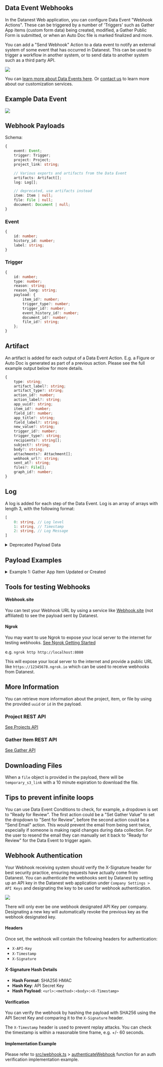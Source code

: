 
## Data Event Webhooks

In the Datanest Web application, you can configure Data Event "Webhook Actions". These can be triggered by a number of 'Triggers' such as Gather App items (custom form data) being created, modified, a Gather Public Form is submitted, or when an Auto Doc file is marked finalized and more.

You can add a "Send Webhook" Action to a data event to notify an external system of some event that has occurred in Datanest. This can be used to trigger a workflow in another system, or to send data to another system such as a third party API.

![](./images/data-event-webhook-configuration.png)

You can [learn more about Data Events here](https://app.datanest.earth/support/4). Or [contact us](https://www.datanest.earth/contact-us) to learn more about our customization services.

## Example Data Event

![](./images/data-event-complex-example.png)

## Webhook Payloads

Schema:
```ts
{ 
    event: Event;
    trigger: Trigger;
    project: Project;
    project_link: string;

    // Various exports and artifacts from the Data Event
    artifacts: Artifact[];
    log: Log[];

    // deprecated, use artifacts instead
    item: Item | null;
    file: File | null;
    document: Document | null;
}
```

### Event
```ts
{
    id: number;
    history_id: number;
    label: string;
}
```

### Trigger
```ts
{
    id: number;
    type: number;
    reason: string;
    reason_long: string;
    payload: {
        item_id?: number;
        trigger_type?: number;
        trigger_id?: number;
        event_history_id?: number;
        document_id?: number;
        file_id?: string;
    };
}
```

## Artifact
An artifact is added for each output of a Data Event Action.
E.g. a Figure or Auto Doc is generated as part of a previous action.
Please see the full example output below for more details.
```ts
{
    type: string;
    artifact_label?: string;
    artifact_type?: string;
    action_id?: number;
    action_label?: string;
    app_uuid?: string;
    item_id?: number;
    field_id?: number;
    app_title?: string;
    field_label?: string;
    new_value?: string;
    trigger_id?: number;
    trigger_type?: string;
    recipients?: string[];
    subject?: string;
    body?: string;
    attachments?: Attachment[];
    webhook_url?: string;
    sent_at?: string;
    files?: File[];
    graph_id?: number;
}
```

## Log
A log is added for each step of the Data Event.
Log is an array of arrays with length 3, with the following format:
```ts
[
    0: string, // Log level 
    1: string, // Timestamp
    2: string, // Log Message
]
```

<details>
<summary>Deprecated Payload Data</summary>

### File (Legacy)
```ts
{
    id: string;
    display_name: string;
    path: string;
    size_mb: number;
    link: string;
    temporary_s3_link?: string;
}
```

### Document (Legacy)
```ts
{
    id: number;
    type: number;
    status: number;
    has_been_exported: boolean;
    name: string;
    link: string;
}
```
</details>

## Payload Examples

<details>
<summary>Example 1: Gather App Item Updated or Created</summary>

```json
{
    "event": {
        "id": 5420,
        "history_id": 2622,
        "label": "test"
    },
    "trigger": {
        "id": 5680,
        "type": 2,
        "reason": "App Item Updated",
        "reason_long": "App Item Updated by Brandon De Rose",
        "payload": {
            "item_id": 1337157,
            "trigger_type": 2,
            "trigger_id": 5680,
            "triggered_by_user_id": "5a1359c1-6a87-4862-a613-67ec4d3a2955",
            "event_history_id": 2622
        }
    },
    "project": {
        "uuid": "abfe47e9-741c-4a63-b44c-6347dcbdbe16",
        "project_number": "0101010101010101001",
        "project_name": "STRESS TEST PROJECT",
        "project_client": "TESTING",
        "project_type": 1,
        "project_manager_uuid": "e38b7dcf-8443-47ab-95c8-40db6762d5ae",
        "workflow_id": null,
        "archived": false,
        "is_confidential": false,
        "is_confirmed": true,
        "latitude": -43.5594505,
        "longitude": 172.6868801,
        "storage_needs_calc": true,
        "storage_usage_mb": 0,
        "has_soil_upload": false,
        "has_water_upload": false,
        "has_leachate_upload": false,
        "has_soilgas_upload": false,
        "has_sediment_upload": false,
        "has_xrf_data": false,
        "has_chemical_misalignment": false,
        "has_sample_merging_misalignment": false,
        "has_matrice_misalignment": false,
        "has_unit_misalignment": false,
        "has_rpd_misalignment": false,
        "has_spatial_misalignment": false,
        "is_gather_non_spatial_view": false,
        "is_legacy_gather_table": true,
        "project_address": "15\/24 Broad Street, Woolston, Christchurch, New Zealand",
        "google_place_id": "EjwxNS8yNCBCcm9hZCBTdHJlZXQsIFdvb2xzdG9uLCBDaHJpc3RjaHVyY2ggODAyMywgTmV3IFplYWxhbmQiOBo2CjASLgoUChIJF8YrK3wnMm0RTE0r_2qTXd0QGCoUChIJAxQoK3wnMm0RH5cYn4ue4-kSAjE1",
        "address_street": "24 Broad Street",
        "address_locality": "Broad Street",
        "address_city": "Woolston",
        "address_state": "Canterbury",
        "address_country": "NZ",
        "address_postcode": "8023",
        "measurement_type": "metre",
        "timezone": "UTC",
        "enviro_processed_at": null,
        "updated_at": "2024-07-24T04:25:34.000000Z",
        "created_at": "2024-06-18T22:28:41.000000Z"
    },
    "workflow": null,
    "project_link": "http:\/\/datanest.localhost:8080\/open-project\/abfe47e9-741c-4a63-b44c-6347dcbdbe16",
    "collection_link": "http:\/\/datanest.localhost:8080\/open-project\/abfe47e9-741c-4a63-b44c-6347dcbdbe16?redirect=%2Fgather%3Fredirect%3Dcollection",
    "item": {
        "id": 1337157,
        "project_uuid": "abfe47e9-741c-4a63-b44c-6347dcbdbe16",
        "app_uuid": "9f6ce399-84c9-4318-a9d6-70d3f16afe75",
        "type": 3,
        "title": "Soil Logging (TabLogs Enviro)-1",
        "lab_title": null,
        "original_title": null,
        "latitude": -43.5595023,
        "longitude": 172.6868331,
        "sample_type": 3,
        "display_sample_type": "Gather",
        "hidden": false,
        "icon_size": null,
        "label_position": {
            "offsetX": 0,
            "offsetY": 0
        },
        "is_label_hidden": false,
        "label_color": null,
        "label_shadow_color": null,
        "label_size": null,
        "is_label_underlined": false,
        "is_label_asterisk_appended": false,
        "marker_type": 0,
        "enviro_start_depth": null,
        "enviro_end_depth": null,
        "enviro_soil_description": null,
        "enviro_lab_sample_type": null,
        "enviro_sampled_date": null,
        "enviro_analyzed_date": null,
        "enviro_duplicate_of_id": null,
        "enviro_triplicate_of_id": null,
        "enviro_composite_of": null,
        "enviro_matrix": "soil",
        "created_at": "2024-06-18T23:05:14.000000Z",
        "updated_at": "2024-06-18T23:10:57.000000Z",
        "deleted_at": null
    },
    "file": null,
    "document": null,
    "artifacts": [
        {
            "type": "trigger",
            "artifact_label": "App Item Updated by Brandon De Rose",
            "trigger_id": 5680,
            "trigger_type": "App Item Updated"
        },
        {
            "type": "action",
            "artifact_type": "Set Gather Value",
            "action_id": 11374,
            "action_label": null,
            "app_uuid": "9f6ce399-84c9-4318-a9d6-70d3f16afe75",
            "item_id": 1337157,
            "field_id": 553327,
            "app_title": "Soil Logging (TabLogs Enviro)",
            "field_label": "Reviewed by",
            "new_value": null
        },
        {
            "type": "action",
            "artifact_type": "Generate Maps Figure",
            "action_id": 11375,
            "action_label": null,
            "files": [
                {
                    "uuid": "9c96651c-a12c-45f6-8b0d-f2a58d47f378",
                    "project_uuid": "abfe47e9-741c-4a63-b44c-6347dcbdbe16",
                    "display_name": "Figure 1. Untitled Figure.png",
                    "path": "Figures",
                    "size_mb": 0.24438190460205,
                    "version": 18,
                    "is_final": false,
                    "virus_status": 1,
                    "review_status": 0,
                    "review_comments": null,
                    "formatter_comments": null,
                    "created_at": "2024-07-23T01:19:14.000000Z",
                    "updated_at": "2024-07-24T04:33:46.000000Z",
                    "deleted_at": null
                }
            ]
        },
        {
            "type": "action",
            "artifact_type": "Send Email",
            "action_id": 11376,
            "action_label": null,
            "recipients": [
                "bob@smith.com"
            ],
            "subject": "Data Event App Item Updated",
            "body": "Soil Logging (TabLogs Enviro) was App Item Updated by Brandon De Rose with reference Soil Logging (TabLogs Enviro)-1",
            "attachments": [
                {
                    "id": "2xqkrcm",
                    "file": {
                        "id": "9c96651c-a12c-45f6-8b0d-f2a58d47f378",
                        "path": "Figures",
                        "context": null,
                        "s3_file": "files\/5e2910e0100e8\/19686\/Figures\/Figure 1. Untitled Figure_58107.png",
                        "size_mb": 0.24356460571289,
                        "version": 3,
                        "is_final": false,
                        "created_at": "2024-07-23T01:19:14.000000Z",
                        "deleted_at": null,
                        "expires_at": null,
                        "is_pending": false,
                        "project_id": 19686,
                        "updated_at": "2024-07-23T01:20:54.000000Z",
                        "document_id": null,
                        "display_name": "Figure 1. Untitled Figure.png",
                        "virus_status": 1,
                        "review_status": 0,
                        "review_comments": null,
                        "comments_file_id": null,
                        "uploader_user_id": null,
                        "formatter_comments": null
                    },
                    "name": "Figure 1. Untitled Figure.png",
                    "type": "File",
                    "file_id": "9c96651c-a12c-45f6-8b0d-f2a58d47f378",
                    "figure_id": null,
                    "document_id": null,
                    "convert_to_pdf": false,
                    "auto_doc_options": null
                }
            ]
        },
        {
            "type": "action",
            "artifact_type": "Send Webhook",
            "action_id": 11377,
            "action_label": null,
            "webhook_url": "https:\/\/webhook.site\/70d82285-9c73-4820-8fba-048971fed129",
            "sent_at": "2024-07-24T04:33:49.826622Z"
        },
        {
            "type": "action",
            "artifact_type": "Generate Maps Figure",
            "action_id": 11378,
            "action_label": null,
            "files": [
                {
                    "uuid": "9c98a185-5ef6-4775-8667-5458cd3f38e2",
                    "project_uuid": "abfe47e9-741c-4a63-b44c-6347dcbdbe16",
                    "display_name": "Figure Basemap Figure.png",
                    "path": "Figures",
                    "size_mb": 0.12800884246826,
                    "version": 6,
                    "is_final": false,
                    "virus_status": 1,
                    "review_status": 0,
                    "review_comments": null,
                    "formatter_comments": null,
                    "created_at": "2024-07-24T03:59:48.000000Z",
                    "updated_at": "2024-07-24T04:34:03.000000Z",
                    "deleted_at": null
                }
            ]
        },
        {
            "type": "action",
            "artifact_type": "Generate Insights Graph",
            "action_id": 11379,
            "action_label": null,
            "files": [
                {
                    "uuid": "9c9665d9-e113-4747-93bc-c30ce83c6f98",
                    "project_uuid": "abfe47e9-741c-4a63-b44c-6347dcbdbe16",
                    "display_name": "Untitled 745 - 1 - 1.png",
                    "path": "Data Insights\/Untitled 745",
                    "size_mb": 0.004267692565918,
                    "version": 27,
                    "is_final": false,
                    "virus_status": 1,
                    "review_status": 0,
                    "review_comments": null,
                    "formatter_comments": null,
                    "created_at": "2024-07-23T01:21:18.000000Z",
                    "updated_at": "2024-07-24T04:34:10.000000Z",
                    "deleted_at": null
                }
            ],
            "graph_id": 745
        }
    ],
    "log": [
        [
            "INFO",
            "2024-07-24T04:33:32.539534Z",
            "Event started. Trigger: App Item Updated by Brandon De Rose"
        ],
        [
            "INFO",
            "2024-07-24T04:33:32.544858Z",
            "All Conditions passed!"
        ],
        [
            "INFO",
            "2024-07-24T04:33:32.553760Z",
            "Set Gather Value for Reviewed by to \"NULL\""
        ],
        [
            "INFO",
            "2024-07-24T04:33:32.555614Z",
            "Starting Figure generation..."
        ],
        [
            "INFO",
            "2024-07-24T04:33:48.599407Z",
            "Generated Figure: Figure 1. Untitled Figure.png taking 16.04 seconds."
        ],
        [
            "INFO",
            "2024-07-24T04:33:48.601236Z",
            "Starting Email action..."
        ],
        [
            "INFO",
            "2024-07-24T04:33:48.601358Z",
            "Sending email to bob@smith.com"
        ],
        [
            "INFO",
            "2024-07-24T04:33:48.666253Z",
            "Attaching File: Figure 1. Untitled Figure.png"
        ],
        [
            "INFO",
            "2024-07-24T04:33:48.666631Z",
            "Sending email with subject: Data Event App Item Updated"
        ],
        [
            "INFO",
            "2024-07-24T04:33:50.856276Z",
            "Successfully sent POST Webhook to https:\/\/webhook.site\/..."
        ],
        [
            "INFO",
            "2024-07-24T04:33:50.858485Z",
            "Starting Figure generation..."
        ],
        [
            "INFO",
            "2024-07-24T04:34:05.892166Z",
            "Generated Figure: Figure Basemap Figure.png taking 15.03 seconds."
        ],
        [
            "INFO",
            "2024-07-24T04:34:05.893100Z",
            "Starting Insights Graph generation..."
        ],
        [
            "INFO",
            "2024-07-24T04:34:11.904622Z",
            "Generated Insights Graphs successfully"
        ]
    ]
}
```
</details>

<!-- <details>
<summary>Example 2: Document Finalized</summary>

When a `file` is provided, there will be `temporary_s3_link` with a 10 minute expiration to download the file.
The file, document and project `link`s are for the Datanest web application intended for end-users.

```json
{
    "event": {
        "id": 39,
        "history_id": 342,
        "label": "Finalized test"
    },
    "trigger": {
        "id": 143,
        "type": 6,
        "reason": "Auto Doc Finalized",
        "reason_long": "Auto Doc Finalized",
        "payload": {
            "trigger_id": 143,
            "trigger_type": 6,
            "document_id": 5113,
            "file_id": "9b2e7091-22bc-4a25-b9d7-d6701a50387a",
            "event_history_id": 342
        }
    },
    "project": {
        "uuid": "005056a4-ecd7-4ded-87bc-dad952efe1a5",
        "project_number": "Data Event Webhooks",
        "project_name": "Sopoline Burton",
        "project_client": "Tempor do aliquid no",
        "project_type": 1,
        "project_manager_uuid": "b4d84c46-1513-42ac-9d9f-dd56fa3d853c",
        "archived": false,
        "is_confidential": false,
        "is_confirmed": true,
        "latitude": 40.7094756,
        "longitude": -74.0072955,
        "storage_needs_calc": true,
        "storage_usage_mb": 0,
        "has_soil_upload": false,
        "has_water_upload": false,
        "has_leachate_upload": false,
        "has_soilgas_upload": false,
        "has_xrf_data": false,
        "has_chemical_misalignment": false,
        "has_sample_merging_misalignment": false,
        "has_matrice_misalignment": false,
        "has_unit_misalignment": false,
        "has_rpd_misalignment": false,
        "has_spatial_misalignment": false,
        "is_gather_non_spatial_view": false,
        "is_legacy_gather_table": true,
        "project_address": "123 William Street, New York, NY, USA",
        "google_place_id": "ChIJIaGbBBhawokRUmbgNsUmr-s",
        "address_street": "123 William Street",
        "address_locality": "Manhattan",
        "address_city": "New York",
        "address_state": "New York",
        "address_country": "United States",
        "address_postcode": "10038",
        "measurement_type": "inch",
        "timezone": "America\/Los_Angeles",
        "enviro_processed_at": null,
        "updated_at": "2024-01-26T02:49:45.000000Z",
        "created_at": "2024-01-24T03:48:57.000000Z"
    },
    "project_link": "http:\/\/datanest.localhost:8080\/open-project\/005056a4-ecd7-4ded-87bc-dad952efe1a5",
    "item": null,
    "file": {
        "id": "9b2e7091-22bc-4a25-b9d7-d6701a50387a",
        "display_name": "Data Event Webhooks - Document (1) - Claim-6 - #013.docx",
        "path": "Auto Docs\/Document (1)",
        "size_mb": 0.028589248657227,
        "link": "http:\/\/datanest.localhost:8080\/open-project\/005056a4-ecd7-4ded-87bc-dad952efe1a5?redirect=%2Ffile%2F9b2e7091-22bc-4a25-b9d7-d6701a50387a",
        "temporary_s3_link": "https:\/\/datanest-staging.s3.ap-southeast-2.amazonaws.com\/files\/...(ommitted)"
    },
    "document": {
        "id": 5113,
        "type": 0,
        "status": 0,
        "has_been_exported": true,
        "name": "Document (1)",
        "link": "http:\/\/datanest.localhost:8080\/open-project\/005056a4-ecd7-4ded-87bc-dad952efe1a5?redirect=%2Fdeliver%2Fword%2Feditor%2F5113"
    }
}
```
</details> -->

## Tools for testing Webhooks

#### Webhook.site
You can test your Webhook URL by using a service like [Webhook.site](https://webhook.site) (not affiliated) to see the payload sent by Datanest.

#### Ngrok
You may want to use Ngrok to expose your local server to the internet for testing webhooks. [See Ngrok Getting Started](https://ngrok.com/docs/getting-started/)

e.g. `ngrok http http://localhost:8080`

This will expose your local server to the internet and provide a public URL like `https://12345678.ngrok.io` which can be used to receive webhooks from Datanest.

## More Information

You can retrieve more information about the project, item, or file by using the provided `uuid` or `id` in the payload.

### Project REST API
[See Projects API](../endpoints/projects.md)

### Gather Item REST API
[See Gather API](../endpoints/gather.md)

## Downloading Files

When a `file` object is provided in the payload, there will be `temporary_s3_link` with a 10 minute expiration to download the file.

## Tips to prevent infinite loops

You can use Data Event Conditions to check, for example, a dropdown is set to "Ready for Review". The first action could be a "Set Gather Value" to set the dropdown to "Sent for Review", before the second action could be a "Send Email" action. This would prevent the email from being sent twice, especially if someone is making rapid changes during data collection. For the user to resend the email they can manually set it back to "Ready for Review" for the Data Event to trigger again.


## Webhook Authentication

Your Webhook receiving system should verify the X-Signature header for best security practice, ensuring requests have actually come from Datanest. You can authenticate the webhooks sent by Datanest by setting up an API key in the Datanest web application under `Company Settings > API Keys` and designating the key to be used for webhook authentication.

![](./images/api-key-webhook-designate.png)

There will only ever be one webhook designated API Key per company. Designating a new key will automatically revoke the previous key as the webhook designated key.


#### Headers

Once set, the webhook will contain the following headers for authentication:

- `X-API-Key`
- `X-Timestamp`
- `X-Signature`

#### X-Signature Hash Details

- **Hash Format**: SHA256 HMAC
- **Hash Key**: API Secret Key
- **Hash Payload**: `<url>:<method>:<body>:<X-Timestamp>`

#### Verification

You can verify the webhook by hashing the payload with SHA256 using the API Secret Key and comparing it to the `X-Signature` header.

The `X-Timestamp` header is used to prevent replay attacks. You can check the timestamp is within a reasonable time frame, e.g. +/- 60 seconds.

#### Implementation Example

Please refer to [src/webhook.ts](../../src/webhook.ts) > [authenticateWebhook](https://github.com/search?q=repo%3Adatanest-earth%2Fdatanest-nodejs-client%20authenticateWebhook&type=code) function for an auth verification implementation example.